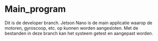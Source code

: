 # Main_program
Dit is de developer  branch. Jetson Nano is de main applicatie waarop de motoren, gyroscoop, etc. op kunnen worden aangesloten.
Met de bestanden in deze branch kan het systeem getest en aangepast worden.

